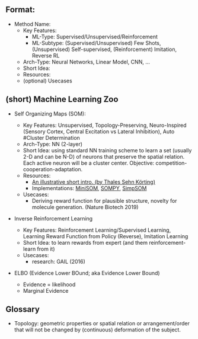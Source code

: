 ## Format:
* Method Name:    
    * Key Features:
        * ML-Type: Supervised/Unsupervised/Reinforcement
        * ML-Subtype: (Supervised/Unsupervised) Few Shots, (Unsupervised) Self-supervised, (Reinforcement) Imitation, Reverse RL
    * Arch-Type: Neural Networks, Linear Model, CNN, ...
    * Short Idea: 
    * Resources: 
    * (optional) Usecases
    
    
## (short) Machine Learning Zoo
* Self Organizing Maps (SOM):
    * Key Features: Unsupervised, Topology-Preserving, Neuro-Inspired (Sensory Cortex, Central Excitation vs Lateral Inhibition), Auto #Cluster Determination
    * Arch-Type: NN (2-layer)
    * Short Idea: using standard NN training scheme to learn a set (usually 2-D and can be N-D) of neurons that preserve the spatial relation. Each active neuron will be a cluster center. Objective: competition-cooperation-adaptation.    
    * Resources:
        * [An illustrative short intro. (by Thales Sehn Körting)](https://www.youtube.com/watch?v=H9H6s-x-0YE)      
        * Implementations: [MiniSOM](https://github.com/JustGlowing/minisom), [SOMPY](https://github.com/sevamoo/SOMPY), [SimpSOM](https://github.com/fcomitani/SimpSOM)
    * Usecases:
        * Deriving reward function for plausible structure, novelty for molecule generation. (Nature Biotech 2019)  

* Inverse Reinforcement Learning
    * Key Features: Reinforcement Learning/Supervised Learning, Learning Reward Function from Policy (Reverse), Imitation Learning
    * Short Idea: to learn rewards from expert (and them reinforcement-learn from it)
    * Usecases:
        * research: GAIL (2016)

* ELBO (Evidence Lower BOund; aka Evidence Lower Bound)
    * Evidence = likelihood
    * Marginal Evidence

        
## Glossary
* Topology: geometric properties or spatial relation or arrangement/order that will not be changed by (continuous) deformation of the subject.